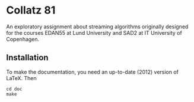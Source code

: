 Collatz 81
==========

An exploratory assignment about streaming algorithms originally
designed for the courses EDAN55 at Lund University and SAD2 at IT
University of Copenhagen.

Installation
------------

To make the documentation, you need an up-to-date (2012) version of
LaTeX. Then

    cd doc
    make
